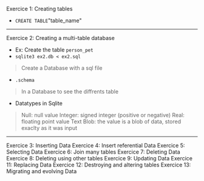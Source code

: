 Exercice 1: Creating tables
- `CREATE TABLE`"table_name"
----------------------------------------------------------------------------------
Exercice 2: Creating a multi-table database
- Ex: Create the table `person_pet`
- `sqlite3 ex2.db < ex2.sql`
> Create a Database with a sql file
- `.schema`
> In a Database to see the diffrents table
- Datatypes in Sqlite
>Null: null value
>Integer: signed integer (positive or negative)
>Real: floating point value
>Text
>Blob: the value is a blob of data, stored exaclty as it was input
----------------------------------------------------------------------------------

Exercice 3: Inserting Data
Exercice 4: Insert referential Data
Exercice 5: Selecting Data
Exercice 6: Join many tables
Exercice 7: Deleting Data
Exercice 8: Deleting using other tables
Exercice 9: Updating Data
Exercice 11: Replacing Data
Exercice 12: Destroying and altering tables
Exercice 13: Migrating and evolving Data
